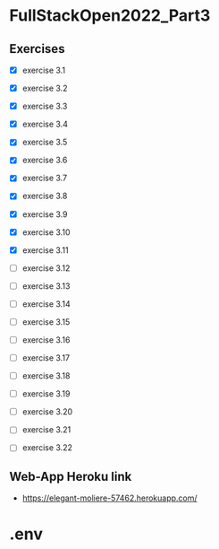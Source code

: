 # FullStackOpen2022_Part3
## Exercises
- [x] exercise 3.1
- [x] exercise 3.2
- [x] exercise 3.3
- [x] exercise 3.4
- [x] exercise 3.5
- [x] exercise 3.6
- [x] exercise 3.7
- [x] exercise 3.8
- [x] exercise 3.9
- [x] exercise 3.10
- [x] exercise 3.11
- [ ] exercise 3.12
- [ ] exercise 3.13
- [ ] exercise 3.14
- [ ] exercise 3.15
- [ ] exercise 3.16
- [ ] exercise 3.17
- [ ] exercise 3.18
- [ ] exercise 3.19
- [ ] exercise 3.20
- [ ] exercise 3.21
- [ ] exercise 3.22


## Web-App Heroku link
- https://elegant-moliere-57462.herokuapp.com/
# .env